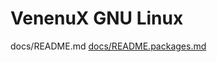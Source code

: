 VenenuX GNU Linux
=================


docs/README.md
[docs/README.packages.md](docs/README.packages.md)